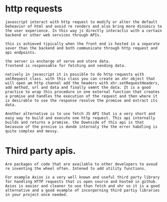 # http requests

    javascript interact with http request to modify or alter the default beheavior of html and avoid re renders and also bring more dinimics to the user experience. In this way js directly interactis with a certain backend or other web services through APIs.

    this is achieved tipically when the front end is hosted in a separate sever than the backend and both communicate through http request and api endpoints.

    the server is encharge of serve and store data.
    frontend is responsable for fetching and sending data.

    natively in javascript it is possible to do http requests with xmlRequest class. with this class you can create an xhr object that will open am http channel add the headers with xhr.setRequestHeaders, add method, url and data and finally semnt the data. It is a good practice to wrap this procedure in one external function that creates a promise and handles the execution of the request and then where it is desirable to use the response resolve the promise and extract its data.

    Another alternative is to use fetch JS API that is a very short and easy way to build and execute one http request. This api internally builds and returns a promise. the Downside of this api is that becasuse of the prosise is donde internaly the the error habdling is quite complex and messy.

# Third party apis.

    Are packages of code that are available to other developers to avoud re inventing the wheel often. Intened to add utility functions.

    For example Axios is a very well known and useful third party library for handling HTTP requests that is open source and hosted in github. Axios is easier and cleaner to use than fetch and xhr so it is a good alternative and a good example of incorporning third partiy libraries in your project once needed.

